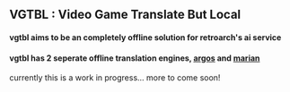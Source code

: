 ## VGTBL : Video Game Translate But Local

#### vgtbl aims to be an completely offline solution for retroarch's ai service

#### vgtbl has 2 seperate offline translation engines, [argos](https://www.argosopentech.com/) and [marian](https://marian-nmt.github.io/)


currently this is a work in progress... more to come soon!
